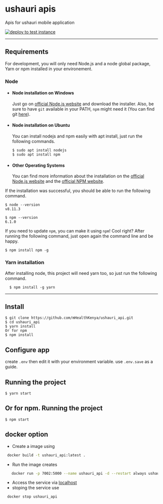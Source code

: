 # ushauri apis

Apis for ushauri mobile application

[![deploy to test instance](https://github.com/palladiumkenya/ushauri_api/actions/workflows/cicd_process.yml/badge.svg)](https://github.com/palladiumkenya/ushauri_api/actions/workflows/cicd_process.yml)

---
## Requirements

For development, you will only need Node.js and a node global package, Yarn or npm installed in your environement.

### Node
- #### Node installation on Windows

  Just go on [official Node.js website](https://nodejs.org/) and download the installer.
Also, be sure to have `git` available in your PATH, `npm` might need it (You can find git [here](https://git-scm.com/)).

- #### Node installation on Ubuntu

  You can install nodejs and npm easily with apt install, just run the following commands.

      $ sudo apt install nodejs
      $ sudo apt install npm

- #### Other Operating Systems
  You can find more information about the installation on the [official Node.js website](https://nodejs.org/) and the [official NPM website](https://npmjs.org/).

If the installation was successful, you should be able to run the following command.

    $ node --version
    v8.11.3

    $ npm --version
    6.1.0

If you need to update `npm`, you can make it using `npm`! Cool right? After running the following command, just open again the command line and be happy.

    $ npm install npm -g

###
### Yarn installation
  After installing node, this project will need yarn too, so just run the following command.

      $ npm install -g yarn

---

## Install

    $ git clone https://github.com/mHealthKenya/ushauri_api.git
    $ cd ushauri_api
    $ yarn install
    Or for npm
    $ npm install

## Configure app

create `.env` then edit it with your environment variable. use `.env.save` as a guide.

## Running the project

    $ yarn start

## Or for npm. Running the project

    $ npm start
## docker option

* Create a image using 
 ```sh
  docker build -t ushauri_api:latest .
 ```
 * Run the image creates
 ```sh
    docker run -p 7002:5000 --name ushauri_api -d --restart always ushauri_api:latest        
 ```
 * Access the service via [localhost](http://127.0.0.1:7002)
 * stoping the service use
 ```sh
  docker stop ushauri_api
  ```
